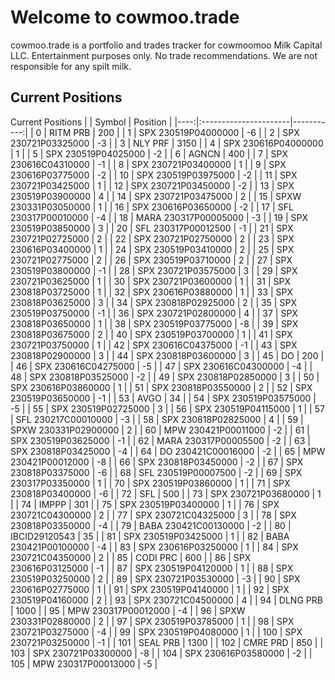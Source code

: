 # Welcome to cowmoo.trade

cowmoo.trade is a portfolio and trades tracker for cowmoomoo Milk Capital LLC. Entertainment purposes only. No trade recommendations. We are not responsible for any spilt milk. 

## Current Positions
Current Positions
|     | Symbol                |   Position |
|----:|:----------------------|-----------:|
|   0 | RITM PRB              |        200 |
|   1 | SPX   230519P04000000 |         -6 |
|   2 | SPX   230721P03325000 |         -3 |
|   3 | NLY PRF               |       3150 |
|   4 | SPX   230616P04000000 |          1 |
|   5 | SPX   230519P04025000 |         -2 |
|   6 | AGNCN                 |        400 |
|   7 | SPX   230616C04310000 |         -1 |
|   8 | SPX   230721P03400000 |          1 |
|   9 | SPX   230616P03775000 |         -2 |
|  10 | SPX   230519P03975000 |         -2 |
|  11 | SPX   230721P03425000 |          1 |
|  12 | SPX   230721P03450000 |         -2 |
|  13 | SPX   230519P03900000 |          4 |
|  14 | SPX   230721P03475000 |          2 |
|  15 | SPXW  230331P03050000 |          1 |
|  16 | SPX   230616P03650000 |         -2 |
|  17 | SFL   230317P00010000 |         -4 |
|  18 | MARA  230317P00005000 |         -3 |
|  19 | SPX   230519P03850000 |          3 |
|  20 | SFL   230317P00012500 |         -1 |
|  21 | SPX   230721P02725000 |          2 |
|  22 | SPX   230721P02750000 |          2 |
|  23 | SPX   230616P03400000 |          1 |
|  24 | SPX   230519P03410000 |          2 |
|  25 | SPX   230721P02775000 |          2 |
|  26 | SPX   230519P03710000 |          2 |
|  27 | SPX   230519P03800000 |         -1 |
|  28 | SPX   230721P03575000 |          3 |
|  29 | SPX   230721P03625000 |          1 |
|  30 | SPX   230721P03600000 |          1 |
|  31 | SPX   230818P03725000 |          1 |
|  32 | SPX   230616P03880000 |          1 |
|  33 | SPX   230818P03625000 |          3 |
|  34 | SPX   230818P02925000 |          2 |
|  35 | SPX   230519P03750000 |         -1 |
|  36 | SPX   230721P02800000 |          4 |
|  37 | SPX   230818P03650000 |          1 |
|  38 | SPX   230519P03775000 |         -8 |
|  39 | SPX   230818P03675000 |          2 |
|  40 | SPX   230519P03700000 |          1 |
|  41 | SPX   230721P03750000 |          1 |
|  42 | SPX   230616C04375000 |         -1 |
|  43 | SPX   230818P02900000 |          3 |
|  44 | SPX   230818P03600000 |          3 |
|  45 | DO                    |        200 |
|  46 | SPX   230616C04275000 |         -5 |
|  47 | SPX   230616C04300000 |         -4 |
|  48 | SPX   230818P03525000 |         -2 |
|  49 | SPX   230818P02850000 |          3 |
|  50 | SPX   230616P03860000 |          1 |
|  51 | SPX   230818P03550000 |          2 |
|  52 | SPX   230519P03650000 |         -1 |
|  53 | AVGO                  |         34 |
|  54 | SPX   230519P03575000 |         -5 |
|  55 | SPX   230519P02725000 |          3 |
|  56 | SPX   230519P04115000 |          1 |
|  57 | SFL   230217C00010000 |         -3 |
|  58 | SPX   230818P02825000 |          4 |
|  59 | SPXW  230331P02900000 |          2 |
|  60 | MPW   230421P00011000 |         -2 |
|  61 | SPX   230519P03625000 |         -1 |
|  62 | MARA  230317P00005500 |         -2 |
|  63 | SPX   230818P03425000 |         -4 |
|  64 | DO    230421C00016000 |         -2 |
|  65 | MPW   230421P00012000 |         -8 |
|  66 | SPX   230818P03450000 |         -2 |
|  67 | SPX   230818P03375000 |         -6 |
|  68 | SFL   230519P00007500 |         -2 |
|  69 | SPX   230317P03350000 |          1 |
|  70 | SPX   230519P03860000 |          1 |
|  71 | SPX   230818P03400000 |         -6 |
|  72 | SFL                   |        500 |
|  73 | SPX   230721P03680000 |          1 |
|  74 | IMPPP                 |        301 |
|  75 | SPX   230519P03400000 |          1 |
|  76 | SPX   230721C04300000 |          2 |
|  77 | SPX   230721C04325000 |          3 |
|  78 | SPX   230818P03350000 |         -4 |
|  79 | BABA  230421C00130000 |         -2 |
|  80 | IBCID29120543         |         35 |
|  81 | SPX   230519P03425000 |          1 |
|  82 | BABA  230421P00100000 |         -4 |
|  83 | SPX   230616P03250000 |          1 |
|  84 | SPX   230721C04350000 |          2 |
|  85 | CODI PRC              |        600 |
|  86 | SPX   230616P03125000 |         -1 |
|  87 | SPX   230519P04120000 |          1 |
|  88 | SPX   230519P03250000 |          2 |
|  89 | SPX   230721P03530000 |         -3 |
|  90 | SPX   230616P02775000 |          1 |
|  91 | SPX   230519P04140000 |          1 |
|  92 | SPX   230519P04160000 |          2 |
|  93 | SPX   230721C04500000 |          4 |
|  94 | DLNG PRB              |       1000 |
|  95 | MPW   230317P00012000 |         -4 |
|  96 | SPXW  230331P02880000 |          2 |
|  97 | SPX   230519P03785000 |          1 |
|  98 | SPX   230721P03275000 |         -4 |
|  99 | SPX   230519P04080000 |          1 |
| 100 | SPX   230721P03250000 |         -1 |
| 101 | SEAL PRB              |       1300 |
| 102 | CMRE PRD              |        850 |
| 103 | SPX   230721P03300000 |         -8 |
| 104 | SPX   230616P03580000 |         -2 |
| 105 | MPW   230317P00013000 |         -5 |